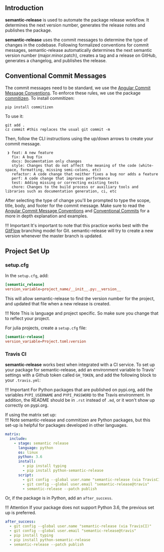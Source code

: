 ## Introduction

**semantic-release** is used to automate the package release workflow. It determines the next version number, generates the release notes and publishes the package.

**semantic-release** uses the commit messages to determine the type of changes in the codebase. Following formalized conventions for commit messages, semantic-release automatically determines the next semantic version number (major.minor.patch), creates a tag and a release on GitHub, generates a changelog, and publishes the release.

## Conventional Commit Messages
The commit messages need to be standard, we use the [Angular Commit Message Conventions][acmc]. To enforce these rules, we use the package [commitizen][cmtz].
To install commitizen:
```shell
pip install commitizen
```
To use it:
```shell
git add .
cz commit #this replaces the usual git commit -m
```
Then, follow the CLI instructions using the up/down arrows to create your commit message.
```shell
 ❯ feat: A new feature
   fix: A bug fix
   docs: Documentation only changes
   style: Changes that do not affect the meaning of the code (white-space, formatting, missing semi-colons, etc)
   refactor: A code change that neither fixes a bug nor adds a feature
   perf: A code change that improves performance
   test: Adding missing or correcting existing tests
   chore: Changes to the build process or auxiliary tools and libraries such as documentation generation, ci, etc
```
After selecting the type of change you'll be prompted to type the scope, title, body, and footer for the commit message.
Make sure to read the [Angular Commit Message Conventions][acmc] and [Conventional Commits][cc] for a more in depth explanation and examples.

!!! Important
    It's important to note that this practice works best with the [GitFlow][gf] branching model for Git. semantic-release will try to create a new version whenever the master branch is updated.
## Project Set Up

### setup.cfg
In the `setup.cfg`, add:
```toml
[semantic_release]
version_variable=project_name/__init__.py:__version__
```
This will allow semantic-release to find the version number for the project, and updated that file when a new release is created.

!!! Note
    This is language and project specific. So make sure you change that to reflect your project.

For julia projects, create a `setup.cfg` file:
```toml
[semantic-release]
version_variable=Project.toml:version
```

### Travis CI

**semantic-release** works best when integrated with a CI service. To set up your package for semantic-release, add an environment variable to Travis' settings with a Github token called `GH_TOKEN`, and add the following block to your `.travis.yml`:

!!! Important
    For Python packages that are published on pypi.org, add the variables `PYPI_USERNAME` and `PYPI_PASSWORD` to the Travis environment.
    In addition, the README should be in `.rst` instead of `.md`, or it won't show up correctly on pypi.org.

If using the matrix set up:  
!!! Note
    semantic-release and commitizen are Python packages, but this set-up is helpful for packages developed in other languages.
```yaml
matrix:
  include:
    - stage: semantic release
      language: python
      os: linux
      python: 3.6
      install:
        - pip install typing
        - pip install python-semantic-release
      script:
        - git config --global user.name "semantic-release (via TravisCI)"
        - git config --global user.email "semantic-release@travis"
        - semantic-release --patch publish
```
Or, if the package is in Python, add an `after_success`.  

!!! Attention
    If your package does not support Python 3.6, the previous set up is preferred.
```yaml
after_success:
  - git config --global user.name "semantic-release (via TravisCI)"
  - git config --global user.email "semantic-release@travis"
  - pip install typing
  - pip install python-semantic-release
  - semantic-release --patch publish
```

[acmc]:https://github.com/angular/angular.js/blob/master/DEVELOPERS.md#-git-commit-guidelines
[cmtz]:https://pypi.org/project/commitizen/
[gf]:https://datasift.github.io/gitflow/IntroducingGitFlow.html
[cc]:https://www.conventionalcommits.org/en/v1.0.0-beta.2/
